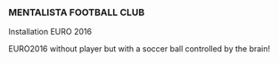 ### MENTALISTA FOOTBALL CLUB
Installation EURO 2016

EURO2016 without player but with a soccer ball controlled by the brain!